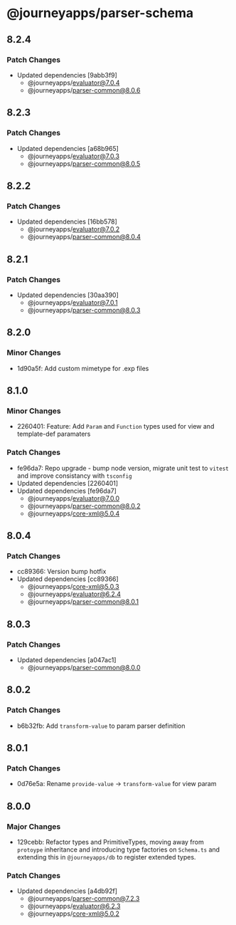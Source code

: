 # @journeyapps/parser-schema

## 8.2.4

### Patch Changes

- Updated dependencies [9abb3f9]
  - @journeyapps/evaluator@7.0.4
  - @journeyapps/parser-common@8.0.6

## 8.2.3

### Patch Changes

- Updated dependencies [a68b965]
  - @journeyapps/evaluator@7.0.3
  - @journeyapps/parser-common@8.0.5

## 8.2.2

### Patch Changes

- Updated dependencies [16bb578]
  - @journeyapps/evaluator@7.0.2
  - @journeyapps/parser-common@8.0.4

## 8.2.1

### Patch Changes

- Updated dependencies [30aa390]
  - @journeyapps/evaluator@7.0.1
  - @journeyapps/parser-common@8.0.3

## 8.2.0

### Minor Changes

- 1d90a5f: Add custom mimetype for .exp files

## 8.1.0

### Minor Changes

- 2260401: Feature: Add `Param` and `Function` types used for view and template-def paramaters

### Patch Changes

- fe96da7: Repo upgrade - bump node version, migrate unit test to `vitest` and improve consistancy with `tsconfig`
- Updated dependencies [2260401]
- Updated dependencies [fe96da7]
  - @journeyapps/evaluator@7.0.0
  - @journeyapps/parser-common@8.0.2
  - @journeyapps/core-xml@5.0.4

## 8.0.4

### Patch Changes

- cc89366: Version bump hotfix
- Updated dependencies [cc89366]
  - @journeyapps/core-xml@5.0.3
  - @journeyapps/evaluator@6.2.4
  - @journeyapps/parser-common@8.0.1

## 8.0.3

### Patch Changes

- Updated dependencies [a047ac1]
  - @journeyapps/parser-common@8.0.0

## 8.0.2

### Patch Changes

- b6b32fb: Add `transform-value` to param parser definition

## 8.0.1

### Patch Changes

- 0d76e5a: Rename `provide-value` -> `transform-value` for view param

## 8.0.0

### Major Changes

- 129cebb: Refactor types and PrimitiveTypes, moving away from `protoype` inheritance and introducing type factories on `Schema.ts` and extending this in `@journeyapps/db` to register extended types.

### Patch Changes

- Updated dependencies [a4db92f]
  - @journeyapps/parser-common@7.2.3
  - @journeyapps/evaluator@6.2.3
  - @journeyapps/core-xml@5.0.2
